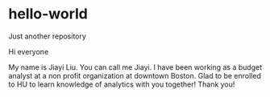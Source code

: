 # hello-world
Just another repository

Hi everyone

My name is Jiayi Liu. You can call me Jiayi. I have been working as a budget analyst at a non profit organization at downtown Boston. 
Glad to be enrolled to HU to learn knowledge of analytics with you together! Thank you!
